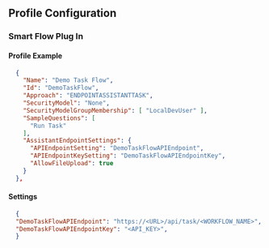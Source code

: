 ## Profile Configuration

### Smart Flow Plug In

#### Profile Example
```json
  {
    "Name": "Demo Task Flow",
    "Id": "DemoTaskFlow",
    "Approach": "ENDPOINTASSISTANTTASK",
    "SecurityModel": "None",
    "SecurityModelGroupMembership": [ "LocalDevUser" ],
    "SampleQuestions": [
      "Run Task"
    ],
    "AssistantEndpointSettings": {
      "APIEndpointSetting": "DemoTaskFlowAPIEndpoint",
      "APIEndpointKeySetting": "DemoTaskFlowAPIEndpointKey",
      "AllowFileUpload": true
    }
  },
```
#### Settings

```json
  {
  "DemoTaskFlowAPIEndpoint": "https://<URL>/api/task/<WORKFLOW_NAME>",
  "DemoTaskFlowAPIEndpointKey": "<API_KEY>",
  }
```
